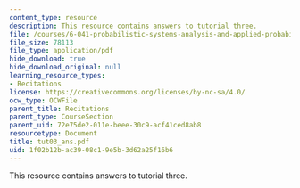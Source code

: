 ```yaml
---
content_type: resource
description: This resource contains answers to tutorial three.
file: /courses/6-041-probabilistic-systems-analysis-and-applied-probability-spring-2006/1f02b12bac3908c19e5b3d62a25f16b6_tut03_ans.pdf
file_size: 78113
file_type: application/pdf
hide_download: true
hide_download_original: null
learning_resource_types:
- Recitations
license: https://creativecommons.org/licenses/by-nc-sa/4.0/
ocw_type: OCWFile
parent_title: Recitations
parent_type: CourseSection
parent_uid: 72e75de2-011e-beee-30c9-acf41ced8ab8
resourcetype: Document
title: tut03_ans.pdf
uid: 1f02b12b-ac39-08c1-9e5b-3d62a25f16b6
---
```

This resource contains answers to tutorial three.